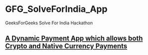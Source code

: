 # GFG_SolveForIndia_App
GeeksForGeeks Solve For India Hackathon
## <ins>A Dynamic Payment App which allows both Crypto and Native Currency Payments</ins>
